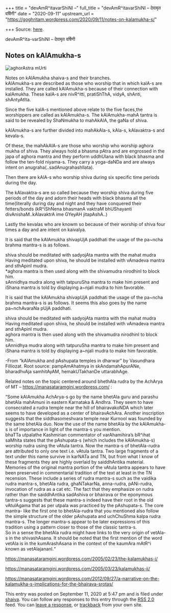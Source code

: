 +++
title = "devAmR^itavarShiNI –"
full_title = "devAmR^itavarShiNI – देवामृत वर्षिणी"
date = "2020-09-11"
upstream_url = "https://goghritam.wordpress.com/2020/09/11/notes-on-kalamukha-s/"

+++
Source: [here](https://goghritam.wordpress.com/2020/09/11/notes-on-kalamukha-s/).

devAmR^ita-varShiNI – देवामृत वर्षिणी

## Notes on kAlAmukha-s

![aghorAstra
mUrti](https://goghritam.files.wordpress.com/2020/09/aghorastra.jpg?w=720)

Notes on kAlAmukha shaiva-s and their branches.  
kAlAmukha-s are described as those who worship that in which kalA-s are
installed. They are called kAlAmukha-s because of their connection with
kalAmukha. These kalA-s are nivR^itti, pratiShThA, vidyA, shAnti,
shAntyAtIta.

Since the five kalA-s mentioned above relate to the five faces,the
worshippers are called as kAlAmukha-s. The kAlAmukha-mahA tantra is said
to be revealed by ShaNmukha to mahAkAlA, the gaNa of shiva.

kAlAmukha-s are further divided into mahAkAla-s, kAla-s, kAlavaktra-s
and  
kevala-s.

Of these, the mahAkAlA-s are those who worship who worship aghora mukha
of shiva. They always hold a bhasma pAtra and are engrossed in the japa
of aghora mantra and they perform uddhUlana with black bhasma and follow
the ten-fold niyama-s. They carry a yoga-daNDa and are always intent on
anugraha(..sadAnugrahashIlata).

Then there are kAlA-s who worship shiva during six specific time periods
during the day.

The kAlavaktra-s are so called because they worship shiva during five
periods of the day and adorn their heads with black bhasma all the
time(literally during day and night and they have conquered their
fetters/bonds (kR^iShNena bhasmanA vaktraM bhUShayanti
divAnishaM..kAlavaktrA ime GYeyAH jitapAshA..)

Lastly the kevalas who are knowm so because of their worship of shiva
four times a day and are intent on kaivalya.

It is said that the kAlAmukha shivapUjA paddhati the usage of the
pa\~ncha brahma mantra-s is as follows.

shiva should be meditated with sadyojAta mantra with the mahat mudra  
Having meditated upon shiva, he should be installed with vAmadeva mantra
and sthApinI mudra.  
\*aghora mantra is then used along with the shivamudra nirodhinI to
block him.  
sAnnidhya mudra along with tatpuruSha mantra to make him present and  
iShana mantra is told by displaying a\~njali mudra to him favorable.

It is said that the kAlAmukha shivapUjA paddhati the usage of the
pa\~ncha brahma mantra-s is as follows. It seems this also goes by the
name pa\~nchAvaraNa pUjA paddhati.

shiva should be meditated with sadyojAta mantra with the mahat mudra  
Having meditated upon shiva, he should be installed with vAmadeva mantra
and sthApinI mudra.  
aghora mantra is then used along with the shivamudra nirodhinI to block
him.  
sAnnidhya mudra along with tatpuruSha mantra to make him present and  
iShana mantra is told by displaying a\~njali mudra to make him
favorable.

-From “kAlAmukha and pAshupata temples in dharwar” by Vasundhara
Filliozat. Root source: pampAmAhatmya in skAndamahApurANe, bharadhvAja
samhitAyAM, hemakUTakhanDe uttarabhAge.

Related notes on the topic centered around bhethAla rudra by the AchArya
of MT – <https://manasataramgini.wordpress.com/> :

“Some kAlAmukha AchArya-s go by the name bhetAla guru and parashu
bhetAla mahAmuni in eastern Karnataka & Andhra. They seem to have
consecrated a rudra temple near the hill of bhairavakoNDA which later
seems to have developed as a center of bhairavAchAra. Another
inscription suggests that the siddhasomeshvara temple near Kurnool was
founded by the same bhetAla duo. Now the use of the name bhetAla by the
kAlAmukha-s is of importance in light of the mantra-s you mention.  
bhaTTa utpalathe Kashmirian commentator of varAhamihira’s bR^ihat
saMhita states that the pAshupata-s (which includes the kAlAmukha-s)
worship rudra using the vAtula tantra. Now the mantra-s of bhetAla-rudra
are attributed to only one text i.e. vAtula tantra. Two large fragments
of a text under this name survive in karNATa and TN, but from what I
know of these fragments they are highly overlaid by saiddhAntika
material. Memories of the original mantra portion of the vAtula tantra
appears to have been preserved in commentarial tradition of the text at
least in the TN recension. These include a series of rudra mantra-s such
as the vaidika rudra mantra-s, bhetAla rudra, ghaNTakarNa, anna-rudra,
pANi-rudra, invocation of rudra as a cat etc. The fact that they
emphasize on rudra rather than the saiddhAntika sadAshiva or bhairava or
the eponymous tantra-s suggests that these mantra-s indeed have their
root in the old vAtulAgama that as per utpala was practiced by the
pAshupata-s. The core mantra- like the first one to bhetAla-rudra that
you mentioned also follow the simple structure of the older pAshupata
and uchChuShma kalpa rudra mantra-s. The longer mantra-s appear to be
later expressions of this tradition using a pattern closer to those of
the classic tantra-s.  
So in a sense the bhetAla rudra might have links to the very origin of
vetAla-s in the shivashAsana. It should be noted that the first mention
of the word vetAla is in the kumArashAsana in the context of the kaumAra
mAtR^i known as vetAlajananI.“

<https://manasataramgini.wordpress.com/2005/02/23/the-kalamukhas-i/>

<https://manasataramgini.wordpress.com/2005/03/23/kalamukhas-ii/>

<https://manasataramgini.wordpress.com/2012/09/27/a-narrative-on-the-kalamukha-s-implications-for-the-bhairava-srotas/>

This entry was posted on September 11, 2020 at 5:47 pm and is filed
under [shaiva](https://goghritam.wordpress.com/category/shaiva/). You
can follow any responses to this entry through the [RSS
2.0](https://goghritam.wordpress.com/2020/09/11/notes-on-kalamukha-s/feed/)
feed. You can [leave a response](#respond), or
[trackback](https://goghritam.wordpress.com/2020/09/11/notes-on-kalamukha-s/trackback/)
from your own site.

